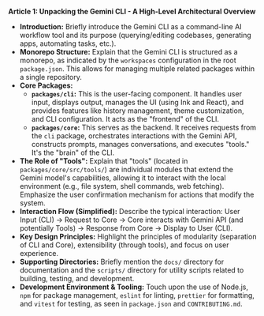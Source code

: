 **Article 1: Unpacking the Gemini CLI - A High-Level Architectural Overview**

*   **Introduction:** Briefly introduce the Gemini CLI as a command-line AI workflow tool and its purpose (querying/editing codebases, generating apps, automating tasks, etc.).
*   **Monorepo Structure:** Explain that the Gemini CLI is structured as a monorepo, as indicated by the `workspaces` configuration in the root `package.json`. This allows for managing multiple related packages within a single repository.
*   **Core Packages:**
    *   **`packages/cli`:** This is the user-facing component. It handles user input, displays output, manages the UI (using Ink and React), and provides features like history management, theme customization, and CLI configuration. It acts as the "frontend" of the CLI.
    *   **`packages/core`:** This serves as the backend. It receives requests from the `cli` package, orchestrates interactions with the Gemini API, constructs prompts, manages conversations, and executes "tools." It's the "brain" of the CLI.
*   **The Role of "Tools":** Explain that "tools" (located in `packages/core/src/tools/`) are individual modules that extend the Gemini model's capabilities, allowing it to interact with the local environment (e.g., file system, shell commands, web fetching). Emphasize the user confirmation mechanism for actions that modify the system.
*   **Interaction Flow (Simplified):** Describe the typical interaction: User Input (CLI) -> Request to Core -> Core interacts with Gemini API (and potentially Tools) -> Response from Core -> Display to User (CLI).
*   **Key Design Principles:** Highlight the principles of modularity (separation of CLI and Core), extensibility (through tools), and focus on user experience.
*   **Supporting Directories:** Briefly mention the `docs/` directory for documentation and the `scripts/` directory for utility scripts related to building, testing, and development.
*   **Development Environment & Tooling:** Touch upon the use of Node.js, `npm` for package management, `eslint` for linting, `prettier` for formatting, and `vitest` for testing, as seen in `package.json` and `CONTRIBUTING.md`.